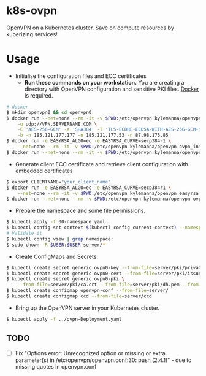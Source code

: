 # k8s-ovpn
OpenVPN on a Kubernetes cluster. Save on compute resources by kuberizing services!

# Usage

* Initialise the configuration files and ECC certificates
  * **Run these commands on your workstation.** You are creating a directory with OpenVPN configuration and sensitive PKI files. [Docker](https://docs.docker.com/engine/installation/) is required.

```bash
# docker
$ mkdir openvpn0 && cd openvpn0
$ docker run --net=none --rm -it -v $PWD:/etc/openvpn kylemanna/openvpn ovpn_genconfig \
    -u udp://VPN.SERVERNAME.COM \
    -C 'AES-256-GCM' -a 'SHA384' -T 'TLS-ECDHE-ECDSA-WITH-AES-256-GCM-SHA384' \
    -b -n 185.121.177.177 -n 185.121.177.53 -n 87.98.175.85
$ docker run -e EASYRSA_ALGO=ec -e EASYRSA_CURVE=secp384r1 \
    --net=none --rm -it -v $PWD:/etc/openvpn kylemanna/openvpn ovpn_initpki
$ docker run --net=none --rm -it -v $PWD:/etc/openvpn kylemanna/openvpn ovpn_copy_server_files
```

* Generate client ECC certificate and retrieve client configuration with embedded certificates

```bash
$ export CLIENTNAME="your_client_name"
$ docker run -e EASYRSA_ALGO=ec -e EASYRSA_CURVE=secp384r1 \
    --net=none --rm -it -v $PWD:/etc/openvpn kylemanna/openvpn easyrsa build-client-full $CLIENTNAME
$ docker run --net=none --rm -v $PWD:/etc/openvpn kylemanna/openvpn ovpn_getclient $CLIENTNAME > $CLIENTNAME.ovpn
```

* Prepare the namespace and some file permissions.

```bash
$ kubectl apply -f 00-namespace.yaml
$ kubectl config set-context $(kubectl config current-context) --namespace=ovpn
# Validate it
$ kubectl config view | grep namespace:
$ sudo chown -R $USER:$USER server/*
```

* Create ConfigMaps and Secrets.

```bash
$ kubectl create secret generic ovpn0-key --from-file=server/pki/private/VPN.SERVERNAME.COM.key
$ kubectl create secret generic ovpn0-cert --from-file=server/pki/issued/VPN.SERVERNAME.COM.crt
$ kubectl create secret generic ovpn0-pki \
    --from-file=server/pki/ca.crt --from-file=server/pki/dh.pem --from-file=server/pki/ta.key
$ kubectl create configmap openvpn-conf --from-file=server/
$ kubectl create configmap ccd --from-file=server/ccd

```

* Bring up the OpenVPN server in your Kubernetes cluster.

```bash
$ kubectl apply -f ../ovpn-Deployment.yaml
```

## TODO
- [ ] Fix "Options error: Unrecognized option or missing or extra parameter(s) in /etc/openvpn/openvpn.conf:30: push (2.4.1)" - due to missing quotes in openvpn.conf
